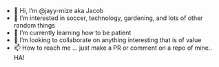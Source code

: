 - 👋 Hi, I’m @jayy-mize aka Jacob
- 👀 I’m interested in soccer, technology, gardening, and lots of other random things
- 🌱 I’m currently learning how to be patient
- 💞️ I’m looking to collaborate on anything interesting that is of value
- 📫 How to reach me ... just make a PR or comment on a repo of mine.. HA!

<!---
jayy-mize/jayy-mize is a ✨ special ✨ repository because its `README.md` (this file) appears on your GitHub profile.
You can click the Preview link to take a look at your changes.
--->
